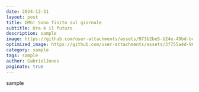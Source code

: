 ```yaml
---
date: 2024-12-31
layout: post
title: OMG! Sono finito sul giornale 
subtitle: Ora è il futuro
description: sample
image: https://github.com/user-attachments/assets/973b2be5-b24e-49bd-bc3a-5a25c497edd2
optimized_image: https://github.com/user-attachments/assets/3f755a4d-96d8-4df7-a799-36dbee653fb6
category: sample
tags: sample
author: GabrielJones
paginate: true
---
```

sample
